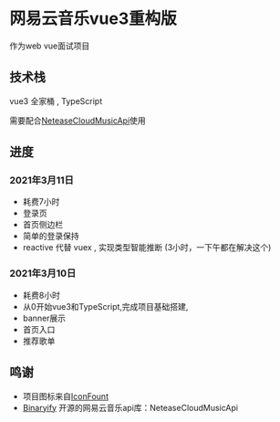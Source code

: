 # 网易云音乐vue3重构版

作为web vue面试项目

## 技术栈

vue3 全家桶 , TypeScript

需要配合[NeteaseCloudMusicApi](https://github.com/Binaryify/NeteaseCloudMusicApi)使用

## 进度

### 2021年3月11日

* 耗费7小时
* 登录页
* 首页侧边栏
* 简单的登录保持
* reactive 代替 vuex , 实现类型智能推断 (3小时，一下午都在解决这个)
### 2021年3月10日

* 耗费8小时
* 从0开始vue3和TypeScript,完成项目基础搭建,
* banner展示
* 首页入口
* 推荐歌单


## 鸣谢

* 项目图标来自[IconFount](https://www.iconfont.cn/)
* [Binaryify](https://github.com/Binaryify/NeteaseCloudMusicApi) 开源的网易云音乐api库：NeteaseCloudMusicApi

